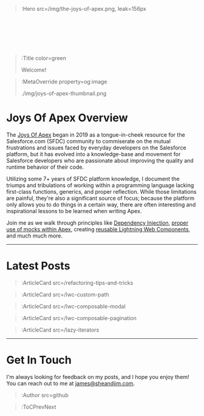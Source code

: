 > :Hero src=/img/the-joys-of-apex.png,
> leak=156px

<br>
<br>
<br>
<br>
<br>

> :Title color=green
>
> Welcome!

> :MetaOverride property=og:image
>
> ./img/joys-of-apex-thumbnail.png

# Joys Of Apex Overview

The [Joys Of Apex](https://www.jamessimone.net/blog/joys-of-apex/) began in 2019 as a tongue-in-cheek resource for the Salesforce.com (SFDC) community to commiserate on the mutual frustrations and issues faced by everyday developers on the Salesforce platform, but it has evolved into a knowledge-base and movement for Salesforce developers who are passionate about improving the quality and runtime behavior of their code.

Utilizing some 7+ years of SFDC platform knowledge, I document the triumps and tribulations of working within a programming language lacking first-class functions, generics, and proper reflection. While those limitations are painful, they're also a significant source of focus; because the platform only allows you to do things in a certain way, there are often interesting and inspirational lessons to be learned when writing Apex.

Join me as we walk through principles like [Dependency Injection](/dependency-injection-factory-pattern), [proper use of mocks within Apex](/mocking-dml), creating [reusable Lightning Web Components](/lwc-composable-pagination), and much much more.

---

# Latest Posts

> :ArticleCard src=/refactoring-tips-and-tricks

> :ArticleCard src=/lwc-custom-path

> :ArticleCard src=/lwc-composable-modal

> :ArticleCard src=/lwc-composable-pagination

> :ArticleCard src=/lazy-iterators

---

# Get In Touch

I'm always looking for feedback on my posts, and I hope you enjoy them! You can reach out to me at <a href="mailto: james@sheandjim.com">james@sheandjim.com</a>.

> :Author src=github

> :ToCPrevNext
